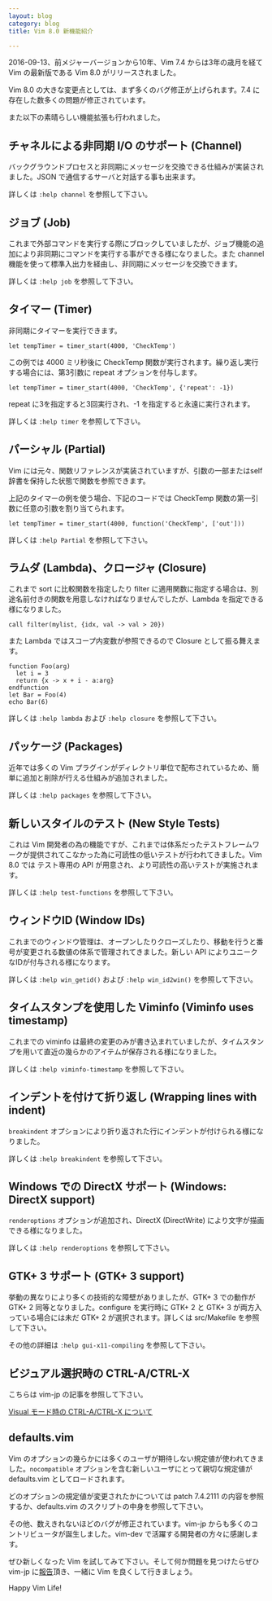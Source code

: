 ```yaml
---
layout: blog
category: blog
title: Vim 8.0 新機能紹介

---
```

2016-09-13、前メジャーバージョンから10年、Vim 7.4 からは3年の歳月を経て Vim の最新版である Vim 8.0 がリリースされました。

Vim 8.0 の大きな変更点としては、まず多くのバグ修正が上げられます。7.4 に存在した数多くの問題が修正されています。

また以下の素晴らしい機能拡張も行われました。

## チャネルによる非同期 I/O のサポート (Channel)

バックグラウンドプロセスと非同期にメッセージを交換できる仕組みが実装されました。JSON で通信するサーバと対話する事も出来ます。

詳しくは `:help channel` を参照して下さい。

## ジョブ (Job)

これまで外部コマンドを実行する際にブロックしていましたが、ジョブ機能の追加により非同期にコマンドを実行する事ができる様になりました。また channel 機能を使って標準入出力を経由し、非同期にメッセージを交換できます。

詳しくは `:help job` を参照して下さい。

## タイマー (Timer)

非同期にタイマーを実行できます。

```vim
let tempTimer = timer_start(4000, 'CheckTemp')
```

この例では 4000 ミリ秒後に CheckTemp 関数が実行されます。繰り返し実行する場合には、第3引数に repeat オプションを付与します。

```vim
let tempTimer = timer_start(4000, 'CheckTemp', {'repeat': -1})
```

repeat に3を指定すると3回実行され、-1 を指定すると永遠に実行されます。

詳しくは `:help timer` を参照して下さい。

## パーシャル (Partial)

Vim には元々、関数リファレンスが実装されていますが、引数の一部またはself辞書を保持した状態で関数を参照できます。

上記のタイマーの例を使う場合、下記のコードでは CheckTemp 関数の第一引数に任意の引数を割り当てられます。

```vim
let tempTimer = timer_start(4000, function('CheckTemp', ['out']))
```

詳しくは `:help Partial` を参照して下さい。

## ラムダ (Lambda)、クロージャ (Closure)

これまで sort に比較関数を指定したり filter に適用関数に指定する場合は、別途名前付きの関数を用意しなければなりませんでしたが、Lambda を指定できる様になりました。

```vim
call filter(mylist, {idx, val -> val > 20})
```

また Lambda ではスコープ内変数が参照できるので Closure として振る舞えます。

```vim
function Foo(arg)
  let i = 3
  return {x -> x + i - a:arg}
endfunction
let Bar = Foo(4)
echo Bar(6)
```

詳しくは `:help lambda` および `:help closure` を参照して下さい。

## パッケージ (Packages)

近年では多くの Vim プラグインがディレクトリ単位で配布されているため、簡単に追加と削除が行える仕組みが追加されました。

詳しくは `:help packages` を参照して下さい。

## 新しいスタイルのテスト (New Style Tests)

これは Vim 開発者の為の機能ですが、これまでは体系だったテストフレームワークが提供されてこなかった為に可読性の低いテストが行われてきました。Vim 8.0 では テスト専用の API が用意され、より可読性の高いテストが実施されます。

詳しくは `:help test-functions` を参照して下さい。

## ウィンドウID (Window IDs)

これまでのウィンドウ管理は、オープンしたりクローズしたり、移動を行うと番号が変更される数値の体系で管理されてきました。新しい API によりユニークなIDが付与される様になります。

詳しくは `:help win_getid()` および `:help win_id2win()` を参照して下さい。

## タイムスタンプを使用した Viminfo (Viminfo uses timestamp)

これまでの viminfo は最終の変更のみが書き込まれていましたが、タイムスタンプを用いて直近の幾らかのアイテムが保存される様になりました。

詳しくは `:help viminfo-timestamp` を参照して下さい。

## インデントを付けて折り返し (Wrapping lines with indent)

`breakindent` オプションにより折り返された行にインデントが付けられる様になりました。

詳しくは `:help breakindent` を参照して下さい。

## Windows での DirectX サポート (Windows: DirectX support)

`renderoptions` オプションが追加され、DirectX (DirectWrite) により文字が描画できる様になりました。

詳しくは `:help renderoptions` を参照して下さい。

## GTK+ 3 サポート (GTK+ 3 support)

挙動の異なりにより多くの技術的な障壁がありましたが、GTK+ 3 での動作が GTK+ 2 同等となりました。configure を実行時に GTK+ 2 と GTK+ 3 が両方入っている場合には未だ GTK+ 2 が選択されます。詳しくは src/Makefile を参照して下さい。

その他の詳細は `:help gui-x11-compiling` を参照して下さい。

## ビジュアル選択時の CTRL-A/CTRL-X 

こちらは vim-jp の記事を参照して下さい。

[Visual モード時の CTRL-A/CTRL-X について](http://vim-jp.org/blog/2015/06/30/visual-ctrl-a-ctrl-x.html)

## defaults.vim

Vim のオプションの幾らかには多くのユーザが期待しない規定値が使われてきました。`nocompatible` オプションを含む新しいユーザにとって親切な規定値が defaults.vim としてロードされます。

どのオプションの規定値が変更されたかについては patch 7.4.2111 の内容を参照するか、defaults.vim のスクリプトの中身を参照して下さい。

その他、数えきれないほどのバグが修正されています。vim-jp からも多くのコントリビュータが誕生しました。vim-dev で活躍する開発者の方々に感謝します。

ぜひ新しくなった Vim を試してみて下さい。そして何か問題を見つけたらぜひ vim-jp に[報告](https://github.com/vim-jp/issues)頂き、一緒に Vim を良くして行きましょう。

Happy Vim Life!
